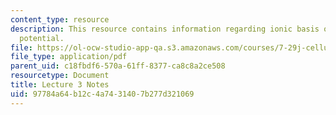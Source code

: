 ```yaml
---
content_type: resource
description: This resource contains information regarding ionic basis of the resting
  potential.
file: https://ol-ocw-studio-app-qa.s3.amazonaws.com/courses/7-29j-cellular-neurobiology-spring-2012/97784a64b12c4a7431407b277d321069_MIT7_29JS12_lecture3.pdf
file_type: application/pdf
parent_uid: c18fbdf6-570a-61ff-8377-ca8c8a2ce508
resourcetype: Document
title: Lecture 3 Notes
uid: 97784a64-b12c-4a74-3140-7b277d321069
---
```

